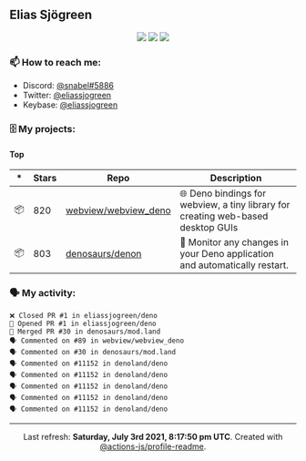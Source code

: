 ## Elias Sjögreen

<p align="center">
  <img src="https://img.shields.io/badge/🎂-dec. 2003-success" />
  <img src="https://img.shields.io/badge/🌎-Stockholm-informational" />
  <img src="https://img.shields.io/badge/👦-He/Him-informational" />
</p>

### 📫 How to reach me:

- Discord: [@snabel#5886](https://discord.com/users/267978757799673866)
- Twitter: [@eliassjogreen](https://twitter.com/eliassjogreen)
- Keybase: [@eliassjogreen](https://keybase.io/eliassjogreen)

### 🗄 My projects:

#### Top
|*|Stars|Repo|Description|
|---|---|---|---|
| 📦 | 820 | [webview/webview_deno](https://github.com/webview/webview_deno) | 🌐 Deno bindings for webview, a tiny library for creating web-based desktop GUIs |
| 📦 | 803 | [denosaurs/denon](https://github.com/denosaurs/denon) | 👀 Monitor any changes in your Deno application and automatically restart. |

### 🗣 My activity:

```
❌ Closed PR #1 in eliassjogreen/deno
💪 Opened PR #1 in eliassjogreen/deno
🎉 Merged PR #30 in denosaurs/mod.land
🗣 Commented on #89 in webview/webview_deno
🗣 Commented on #30 in denosaurs/mod.land
🗣 Commented on #11152 in denoland/deno
🗣 Commented on #11152 in denoland/deno
🗣 Commented on #11152 in denoland/deno
🗣 Commented on #11152 in denoland/deno
🗣 Commented on #11152 in denoland/deno
```

------------
<p align="center">Last refresh: <b>Saturday, July 3rd 2021, 8:17:50 pm UTC</b>. Created with <a href=https://github.com/marketplace/actions/profile-readme>@actions-js/profile-readme</a>.</p>
